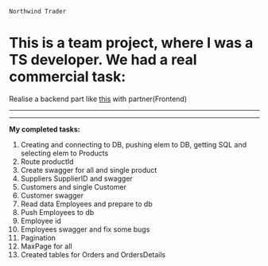 `Northwind Trader`

<h1>  This is a team project, where I was a TS developer. We had a real commercial task: </h1>

Realise a backend part like [this](https://northwind.d1sql.com/dash) with partner(Frontend)

---

---

<b>My completed tasks:</b>

1. Creating and connecting to DB, pushing elem to DB, getting SQL and selecting elem to Products
2. Route productId
3. Create swagger for all and single product
4. Suppliers SupplierID and swagger
5. Customers and single Customer
6. Customer swagger
7. Read data Employees and prepare to db
8. Push Employees to db
9. Employee id
10. Employees swagger and fix some bugs
11. Pagination
12. MaxPage for all
13. Created tables for Orders and OrdersDetails
